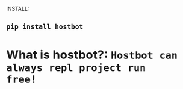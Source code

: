 INSTALL:

<code><h2>pip install hostbot<h2></code>

What is hostbot?:
<code>Hostbot can always repl project run free!</code>
